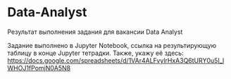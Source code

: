 # Data-Analyst
Результат выполнения задания для вакансии Data Analyst

Задание выполнено в Jupyter Notebook, ссылка на результирующую таблицу в конце Jupyter тетрадки.
Также, укажу её здесь: https://docs.google.com/spreadsheets/d/1VAr4ALFvylrHxA3Q6tURY0u5I_lWHOJ1fPomjN0A5N8
